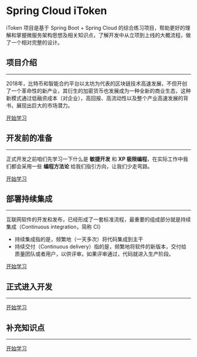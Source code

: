 # **Spring Cloud iToken**
iToken 项目是基于 Spring Boot + Spring Cloud 的综合练习项目，帮助更好的理解和掌握微服务架构思想及相关知识点，了解开发中从立项到上线的大概流程，做了一个相对完整的设计。

## **项目介绍**
---

2018年，比特币和智能合约平台以太坊为代表的区块链技术高速发展，不但开创了一个革命性的新产业，其衍生的加密货币也发展成为一种全新的商业生态，这种新模式通过低融资成本（对企业），高回报、高流动性以及整个产业高速发展的背书，展现出巨大的市场潜力。

[开始学习](/zh/spring-cloud-itoken/)

## **开发前的准备**
---

正式开发之前咱们先学习一下什么是 **敏捷开发** 和 **XP 极限编程**，在实际工作中我们都会采用一些 **编程方法论** 给我们指引方向，让我们少走弯路。

[开始学习](/zh/spring-cloud-itoken-prepare/)

## **部署持续集成**
---

互联网软件的开发和发布，已经形成了一套标准流程，最重要的组成部分就是持续集成（Continuous integration，简称 CI）

- 持续集成指的是，频繁地（一天多次）将代码集成到主干
- 持续交付（Continuous delivery）指的是，频繁地将软件的新版本，交付给质量团队或者用户，以供评审。如果评审通过，代码就进入生产阶段。

[开始学习](/zh/spring-cloud-itoken-ci/)

## **正式进入开发**
---

[开始学习](/zh/gengxin/)
<!-- [开始学习](/zh/spring-cloud-itoken-codeing/) -->

## **补充知识点**
---

[开始学习](/zh/gengxin/)